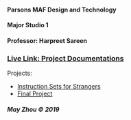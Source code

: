 #### Parsons MAF Design and Technology
#### Major Studio 1
#### Professor: Harpreet Sareen
### [Live Link: Project Documentations](https://maydeyn.github.io/MS1/)

Projects:
* [Instruction Sets for Strangers](https://maydeyn.github.io/MS1/instructions_for_strangers.html)
* [Final Project](https://maydeyn.github.io/MS1/finalproject.html)


##### May Zhou © 2019

